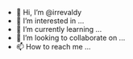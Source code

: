 - 👋 Hi, I’m @irrevaldy
- 👀 I’m interested in ...
- 🌱 I’m currently learning ...
- 💞️ I’m looking to collaborate on ...
- 📫 How to reach me ...

<!---
irrevaldy/irrevaldy is a ✨ special ✨ repository because its `README.md` (this file) appears on your GitHub profile.
You can click the Preview link to take a look at your changes.
--->
